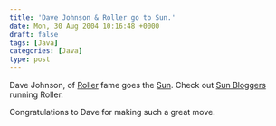 ```yaml
---
title: 'Dave Johnson & Roller go to Sun.'
date: Mon, 30 Aug 2004 10:16:48 +0000
draft: false
tags: [Java]
categories: [Java]
type: post
---
```


Dave Johnson, of [Roller](http://rollerweblogger.org/page/roller/) fame goes the [Sun](http://www.sun.com). Check out [Sun Bloggers](http://blogs.sun.com/roller/) running Roller.

Congratulations to Dave for making such a great move.
